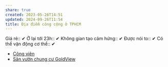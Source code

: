 ```yaml
---
share: true
created: 2023-05-26T14:51
updated: 2024-09-26T11:54
title: Địa điểm công cộng ở TPHCM
---
```

Giá rẻ:: ✔
Ở lại tới 23h:: ✔
Không gian tạo cảm hứng:: ✔
Được nói to:: ✔
Có thể vận động cơ thể:: ✔

- [Công viên](./C%C3%B4ng%20vi%C3%AAn.md)
- [Sân vườn chung cư GoldView](./S%C3%A2n%20v%C6%B0%E1%BB%9Dn%20chung%20c%C6%B0%20GoldView.md)

